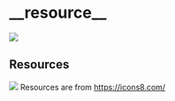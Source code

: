 # \_\_resource\_\_
[![](https://img.shields.io/badge/License-GPLv3-red?style=flat-square)](LICENSE.txt)



## Resources
[![](https://img.shields.io/badge/Resources-icons8-blue?style=flat-square)](https://icons8.com/)
Resources are from https://icons8.com/
